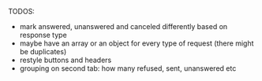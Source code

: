 TODOS:

* mark answered, unanswered and canceled differently based on response type
* maybe have an array or an object for every type of request (there might be duplicates)
* restyle buttons and headers
* grouping on second tab: how many refused, sent, unanswered etc
